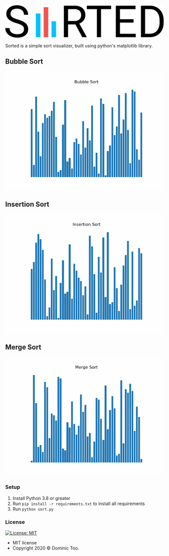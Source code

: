 <img src="./media/sorted.svg" />

Sorted is a simple sort visualizer, built using python's matplotlib library.

## Bubble Sort

<img src="./media/Bubble.gif" />

## Insertion Sort

<img src="./media/Insertion.gif" />

## Merge Sort

<img src="./media/Merge.gif" />

### Setup

1. Install Python 3.8 or greater
2. Run `pip install -r requirements.txt` to install all requirements
3. Run `python sort.py`

### License
[![License: MIT](https://img.shields.io/badge/License-MIT-yellow.svg)](https://opensource.org/licenses/MIT)

- MIT license
- Copyright 2020 © Dominic Too.
